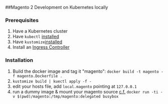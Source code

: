 ##Magento 2 Development on Kubernetes locally

### Prerequisites
1. Have a Kubernetes cluster
1. Have `kubectl` [installed](https://kubernetes.io/docs/tasks/tools/install-kubectl/)
1. Have `kustomize`[installed](https://github.com/kubernetes-sigs/kustomize/blob/master/docs/INSTALL.md)
1. Install an [Ingress Controller](https://kubernetes.github.io/ingress-nginx/deploy/#docker-for-mac)

### Installation
1. Build the docker image and tag it "magento": `docker build -t magento -f magento.Dockerfile .`
1. `kustomize build | kuectl apply -f -`
1. edit your hosts file, add `local.magento` pointing at `127.0.0.1`
1. run a dummy image & mount your magento source [c.f.](https://github.com/docker/for-mac/issues/2549#issuecomment-442265169) `docker run -ti -v $(pwd)/magento:/tmp/magento:delegated busybox`